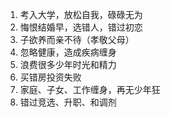 1. 考入大学，放松自我，碌碌无为
2. 悔恨结婚早，选错人，错过初恋
3. 子欲养而亲不待（孝敬父母）
4. 忽略健康，造成疾病缠身
5. 浪费很多少年时光和精力
6. 买错房投资失败
7. 家庭、子女、工作缠身，再无少年狂
8. 错过竞选、升职、和调剂
